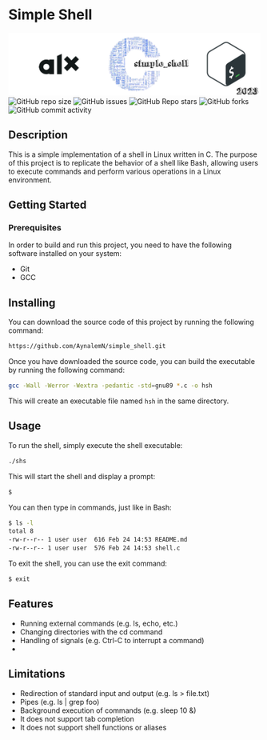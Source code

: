 
# Simple Shell
![banner](img/alx_simple_shell.png)
![GitHub repo size](https://img.shields.io/github/repo-size/AynalemN/simple_shell)
![GitHub issues](https://img.shields.io/github/issues/AynalemN/simple_shell)
![GitHub Repo stars](https://img.shields.io/github/stars/AynalemN/simple_shell?logo=github&style=flat)
![GitHub forks](https://img.shields.io/github/forks/AynalemN/simple_shell?logo=github&style=falt)
![GitHub commit activity](https://img.shields.io/github/commit-activity/m/AynalemN/simple_shell?logo=github)

## Description

This is a simple implementation of a shell in Linux written in C. The purpose of this project is to replicate the behavior of a shell like Bash, allowing users to execute commands and perform various operations in a Linux environment.

## Getting Started
### Prerequisites
In order to build and run this project, you need to have the following software installed on your system:

- Git
- GCC

## Installing
You can download the source code of this project by running the following command:
```bash
https://github.com/AynalemN/simple_shell.git
```
Once you have downloaded the source code, you can build the executable by running the following command:

```bash
gcc -Wall -Werror -Wextra -pedantic -std=gnu89 *.c -o hsh
```
This will create an executable file named `hsh` in the same directory.

## Usage
To run the shell, simply execute the shell executable:
```bash
./shs
```
This will start the shell and display a prompt:
```bash
$
```
You can then type in commands, just like in Bash:

```bash
$ ls -l
total 8
-rw-r--r-- 1 user user  616 Feb 24 14:53 README.md
-rw-r--r-- 1 user user  576 Feb 24 14:53 shell.c

```
To exit the shell, you can use the exit command:
```bash
$ exit
```

## Features
- Running external commands (e.g. ls, echo, etc.)
- Changing directories with the cd command
- Handling of signals (e.g. Ctrl-C to interrupt a command)
- 

## Limitations
- Redirection of standard input and output (e.g. ls > file.txt)
- Pipes (e.g. ls | grep foo)
- Background execution of commands (e.g. sleep 10 &)
- It does not support tab completion
- It does not support shell functions or aliases
